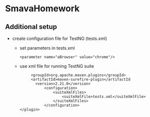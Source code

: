 # SmavaHomework
## Additional setup
- create configuration file for TestNG (tests.xml)
  * set parameters in tests.xml
    ```<parameter name="aURL" value="https://www.smava.de"/>
    <parameter name="aBrowser" value="chrome"/>
    ```
  
  * use xml file for running TestNG suite
    ```<plugin>
         <groupId>org.apache.maven.plugins</groupId>
         <artifactId>maven-surefire-plugin</artifactId
           <version>2.21.0</version>
               <configuration>
                   <suiteXmlFiles>
                       <suiteXmlFile>tests.xml</suiteXmlFile>
                   </suiteXmlFiles>
               </configuration>
    </plugin>
    
    
